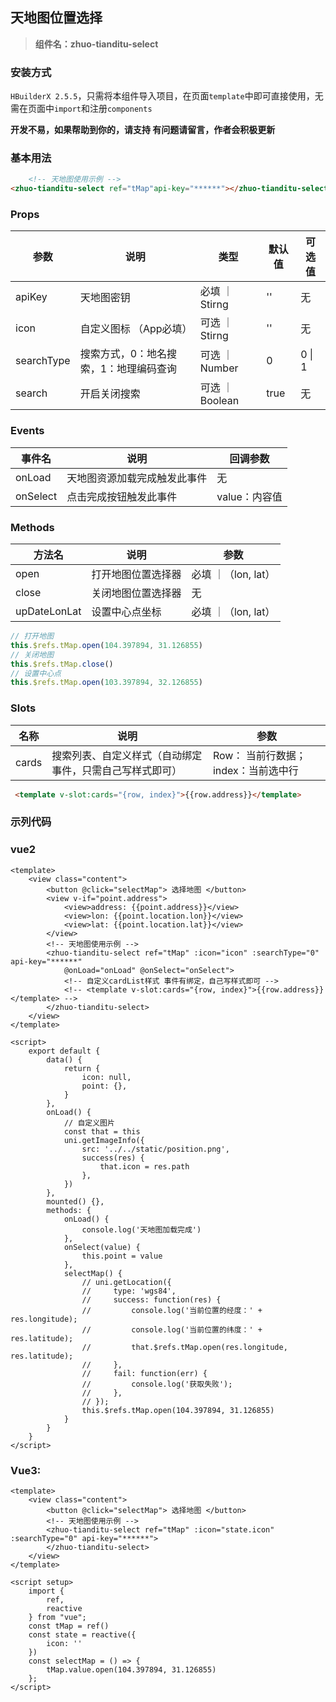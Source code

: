 ## 天地图位置选择
>  **组件名：zhuo-tianditu-select**

### 安装方式

`HBuilderX 2.5.5`，只需将本组件导入项目，在页面`template`中即可直接使用，无需在页面中`import`和注册`components`

**开发不易，如果帮助到你的，请支持 有问题请留言，作者会积极更新**

### 基本用法

```html
    <!-- 天地图使用示例 -->
<zhuo-tianditu-select ref="tMap"api-key="******"></zhuo-tianditu-select>
```



### Props

| 参数       | **说明**                               | **类型**        | **默认值** | 可选值 |
| ---------- | -------------------------------------- | --------------- | ---------- | ------ |
| apiKey     | 天地图密钥                             | 必填 ｜ Stirng  | ''         | 无     |
| icon       | 自定义图标 （App必填）                 | 可选 ｜ Stirng  | ''         | 无     |
| searchType | 搜索方式，0：地名搜索，1：地理编码查询 | 可选 ｜ Number  | 0          | 0 \| 1 |
| search     | 开启关闭搜索                           | 可选 ｜ Boolean | true       | 无     |



### Events

| **事件名** | **说明**                     | 回调参数      |
| ---------- | ---------------------------- | ------------- |
| onLoad     | 天地图资源加载完成触发此事件 | 无            |
| onSelect   | 点击完成按钮触发此事件       | value：内容值 |



### Methods

| 方法名       | 说明               | 参数                |
| ------------ | ------------------ | ------------------- |
| open         | 打开地图位置选择器 | 必填 ｜（lon, lat） |
| close        | 关闭地图位置选择器 | 无                  |
| upDateLonLat | 设置中心点坐标     | 必填 ｜（lon, lat） |

```js
// 打开地图
this.$refs.tMap.open(104.397894, 31.126855)
// 关闭地图
this.$refs.tMap.close()
// 设置中心点
this.$refs.tMap.open(103.397894, 32.126855)
```



###  Slots

| 名称  | **说明**                                                 | 参数                                |
| ----- | -------------------------------------------------------- | ----------------------------------- |
| cards | 搜索列表、自定义样式（自动绑定事件，只需自己写样式即可） | Row： 当前行数据；index：当前选中行 |

```html
 <template v-slot:cards="{row, index}">{{row.address}}</template> 
```



### 示列代码

### vue2

```vue
<template>
    <view class="content">
        <button @click="selectMap"> 选择地图 </button>
        <view v-if="point.address">
            <view>address: {{point.address}}</view>
            <view>lon: {{point.location.lon}}</view>
            <view>lat: {{point.location.lat}}</view>
        </view>
        <!-- 天地图使用示例 -->
        <zhuo-tianditu-select ref="tMap" :icon="icon" :searchType="0" api-key="******"
            @onLoad="onLoad" @onSelect="onSelect">
            <!-- 自定义cardList样式 事件有绑定，自己写样式即可 -->
            <!-- <template v-slot:cards="{row, index}">{{row.address}}</template> -->
        </zhuo-tianditu-select>
    </view>
</template>

<script>
    export default {
        data() {
            return {
                icon: null,
                point: {},
            }
        },
        onLoad() {
            // 自定义图片
            const that = this
            uni.getImageInfo({
                src: '../../static/position.png',
                success(res) {
                    that.icon = res.path
                },
            })
        },
        mounted() {},
        methods: {
            onLoad() {
                console.log('天地图加载完成')
            },
            onSelect(value) {
                this.point = value
            },
            selectMap() {
                // uni.getLocation({
                //     type: 'wgs84',
                //     success: function(res) {
                //         console.log('当前位置的经度：' + res.longitude);
                //         console.log('当前位置的纬度：' + res.latitude);
                //         that.$refs.tMap.open(res.longitude, res.latitude);
                //     },
                //     fail: function(err) {
                //         console.log('获取失败');
                //     },
                // });
                this.$refs.tMap.open(104.397894, 31.126855)
            }
        }
    }
</script>
```

### Vue3:

```vue
<template>
    <view class="content">
        <button @click="selectMap"> 选择地图 </button>
        <!-- 天地图使用示例 -->
        <zhuo-tianditu-select ref="tMap" :icon="state.icon" :searchType="0" api-key="******">
        </zhuo-tianditu-select>
    </view>
</template>

<script setup>
    import {
        ref,
        reactive
    } from "vue";
    const tMap = ref()
    const state = reactive({
        icon: ''
    })
    const selectMap = () => {
        tMap.value.open(104.397894, 31.126855)
    };
</script>
```

